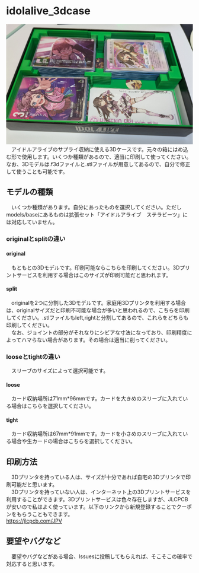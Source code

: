 # idolalive_3dcase
![samune](../../images/001.jpg)
<br>
　アイドルアライブのサプライ収納に使える3Dケースです。元々の箱にはめ込む形で使用します。いくつか種類があるので、適当に印刷して使ってください。なお、3Dモデルは.f3dファイルと.stlファイルが用意してあるので、自分で修正して使うことも可能です。
## モデルの種類
　いくつか種類があります。自分にあったものを選択してください。ただしmodels/baseにあるものは拡張セット「アイドルアライブ　ステラビーツ」には対応していません。
### originalとsplitの違い
#### original
　もともとの3Dモデルです。印刷可能ならこちらを印刷してください。3Dプリントサービスを利用する場合はこのサイズが印刷可能だと思われます。
#### split
　originalを2つに分割した3Dモデルです。家庭用3Dプリンタを利用する場合は、originalサイズだと印刷不可能な場合が多いと思われるので、こちらを印刷してください。.stlファイルもleft,rightと分割してあるので、これらをどちらも印刷してください。<br>
　なお、ジョイントの部分がそれなりにシビアな寸法になっており、印刷精度によってハマらない場合があります。その場合は適当に削ってください。
### looseとtightの違い
　スリーブのサイズによって選択可能です。
#### loose
　カード収納場所は71mm*96mmです。カードを大きめのスリーブに入れている場合はこちらを選択してください。
#### tight
　カード収納場所は67mm*91mmです。カードを小さめのスリーブに入れている場合や生カードの場合はこちらを選択してください。
## 印刷方法
　3Dプリンタを持っている人は、サイズが十分であれば自宅の3Dプリンタで印刷可能だと思います。
<br>
　3Dプリンタを持っていない人は、インターネット上の3Dプリントサービスを利用することができます。3Dプリントサービスは色々存在しますが、JLCPCBが安いので私はよく使っています。以下のリンクから新規登録することでクーポンをもらうこともできます。
<br>
https://jlcpcb.com/JPV

## 要望やバグなど
　要望やバグなどがある場合、Issuesに投稿してもらえれば、そこそこの確率で対応すると思います。

